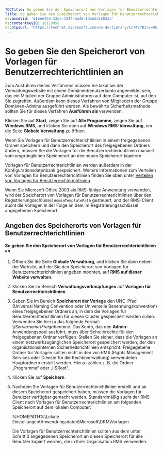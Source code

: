 ```yaml
---
TOCTitle: So geben Sie den Speicherort von Vorlagen für Benutzerrechterichtlinien an
Title: So geben Sie den Speicherort von Vorlagen für Benutzerrechterichtlinien an
ms:assetid: 'e1bee46d-33db-424f-ba45-1dcedcb883ab'
ms:contentKeyID: 18119058
ms:mtpsurl: 'https://technet.microsoft.com/de-de/library/Cc747781(v=WS.10)'
---
```


So geben Sie den Speicherort von Vorlagen für Benutzerrechterichtlinien an
==========================================================================

Zum Ausführen dieses Verfahrens müssen Sie lokal bei der Verwaltungswebsite mit einem Domänenbenutzerkonto angemeldet sein, das ein Mitglied der Gruppe Administratoren auf dem Computer ist, auf den Sie zugreifen. Außerdem kann dieses Verfahren von Mitgliedern der Gruppe Domänen-Admins ausgeführt werden. Als bewährte Sicherheitsmethode sollten Sie für dieses Verfahren **Ausführen als** verwenden.

Klicken Sie auf **Start**, zeigen Sie auf **Alle Programme**, zeigen Sie auf **Windows RMS**, und klicken Sie dann auf **Windows RMS-Verwaltung**, um die Seite **Globale Verwaltung** zu öffnen.

Wenn Sie Vorlagen für Benutzerrechterichtlinien in einem freigegebenen Ordner speichern und dann den Speicherort des freigegebenen Ordners ändern, müssen Sie die Vorlagen für die Benutzerrechterichtlinien manuell vom ursprünglichen Speicherort an den neuen Speicherort kopieren.

Vorlagen für Benutzerrechterichtlinien werden außerdem in der Konfigurationsdatenbank gespeichert. Weitere Informationen zum Verteilen von Vorlagen für Benutzerrechterichtlinien finden Sie oben unter [Verteilen von Vorlagen für Benutzerrechterichtlinien](https://technet.microsoft.com/ae6fa26f-d744-4ac9-9eb1-728ffab87bfe).

Wenn Sie Microsoft Office 2003 als RMS-fähige Anwendung verwenden, wird der Speicherort von Vorlagen für Benutzerrechterichtlinien über den Registrierungsschlüssel `AdminTemplatePath` gesteuert, und der RMS-Client sucht die Vorlagen in der Folge an dem im Registrierungsschlüssel angegebenen Speicherort.

Angeben des Speicherorts von Vorlagen für Benutzerrechterichtlinien
-------------------------------------------------------------------

#### So geben Sie den Speicherort von Vorlagen für Benutzerrechterichtlinien an

1.  Öffnen Sie die Seite **Globale Verwaltung**, und klicken Sie dann neben der Website, auf der Sie den Speicherort von Vorlagen für Benutzerrechterichtlinien angeben möchten, auf **RMS auf dieser Website verwalten**.

2.  Klicken Sie im Bereich **Verwaltungsverknüpfungen** auf **Vorlagen für Benutzerrechterichtlinien**.

3.  Geben Sie im Bereich **Speicherort der Vorlage** den UNC-Pfad (Universal Naming Convention oder Universelle Benennungskonvention) eines freigegebenen Ordners an, in dem die Vorlagen für Benutzerrechterichtlinien für diesen Cluster gespeichert werden sollen. Verwenden Sie hierzu das folgende Format: \\\\*Servername*\\*Freigabename*. Das Konto, das den **Admin**-Anwendungspool ausführt, muss über Schreibrechte für den freigegebenen Ordner verfügen. Stellen Sie sicher, dass die Vorlagen an einem netzwerkzugänglichen Speicherort gespeichert werden, der den organisationsinternen Sicherheitsrichtlinien entspricht. Freigegebene Ordner für Vorlagen sollten nicht in den von RMS (Rights Management Services oder Dienste für die Rechteverwaltung) verwendeten Hauptordnern erstellt werden. Hierzu zählen z. B. die Ordner „Programme“ oder „IISRoot“.

4.  Klicken Sie auf **Speichern**.

5.  Nachdem Sie Vorlagen für Benutzerrechterichtlinien erstellt und an diesem Speicherort gespeichert haben, müssen die Vorlagen für Benutzer verfügbar gemacht werden. Standardmäßig sucht der RMS-Client nach Vorlagen für Benutzerrechterichtlinien am folgenden Speicherort auf dem lokalen Computer:

    %HOMEPATH%\\Lokale Einstellungen\\Anwendungsdaten\\Microsoft\\DRM\\Vorlagen

    Die Vorlagen für Benutzerrechterichtlinien sollten aus dem unter Schritt 3 angegebenen Speicherort an diesen Speicherort für alle Benutzer kopiert werden, die in Ihrer Organisation RMS verwenden.
